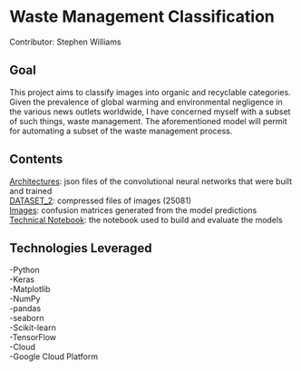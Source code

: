 # Waste Management Classification

Contributor: Stephen Williams

## Goal 
This project aims to classify images into organic and recyclable categories.  Given the prevalence of global warming and environmental negligence in the various news outlets worldwide, I have concerned myself with a subset of such things, waste management.  The aforementioned model will permit for automating a subset of the waste management process.

## Contents 
[Architectures](https://github.com/smw150430/Waste-Management-Classification/tree/master/Architectures): json files of the convolutional neural networks that were built and trained  
[DATASET_2](https://github.com/smw150430/Waste-Management-Classification/tree/master/DATASET_2): compressed files of images (25081)  
[Images](https://github.com/smw150430/Waste-Management-Classification/tree/master/Images): confusion matrices generated from the model predictions  
[Technical Notebook](https://github.com/smw150430/Waste-Management-Classification/blob/master/working_notebook.ipynb): the notebook used to build and evaluate the models  

## Technologies Leveraged  
-Python  
 -Keras  
 -Matplotlib  
 -NumPy  
 -pandas  
 -seaborn  
 -Scikit-learn  
 -TensorFlow  
-Cloud  
 -Google Cloud Platform 
